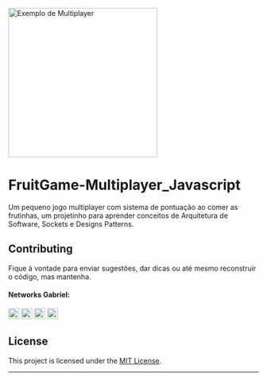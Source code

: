 [<div align=left><img alt="Exemplo de Multiplayer" src="https://user-images.githubusercontent.com/53992405/183553699-acbe75ea-03f1-4a82-be3c-30bb42a70f6d.png" height="300" /> </div>][telas]


# FruitGame-Multiplayer_Javascript

Um pequeno jogo multiplayer com sistema de pontuação ao comer as frutinhas, um projetinho para aprender conceitos de Arquitetura de Software, Sockets e Designs Patterns.

## Contributing

Fique à vontade para enviar sugestões, dar dicas ou até mesmo reconstruir o código, mas mantenha.

#### Networks Gabriel:

[<img alt="GitHub followers Gabriel" src="https://img.shields.io/github/followers/PuniGC?label=Follow&style=social" height="22" title="Follow me"/>][github]
[<img alt="Instagram Gabriel" src="https://img.shields.io/badge/Instagram-E4405F?style=for-the-badge&logo=instagram&logoColor=white&link=instagram.com/gabrielsants_dev/" height="22" />](https://www.instagram.com/gabrielsants_dev/)
[<img alt="Mail to Gabriel" src="https://img.shields.io/badge/-Gmail-c14438?style=flat&logo=Gmail&logoColor=white" height="22" title="gabriel04.ok@gmail.com" />][email]
[<img alt="Linkedin Gabriel" src="https://img.shields.io/badge/-LinkedIn-blue?style=flat-square&logo=Linkedin&logoColor=white&link=https://www.linkedin.com/in/gabriel-santana-silva-1205461a3/" height="22" />][linkedin]

## License

This project is licensed under the [MIT License][license].

---
[github]: https://github.com/PuniGC
[linkedin]: https://www.linkedin.com/in/gabriel-santana-silva-1205461a3/
[email]: mailto:gabriel04.ok@gmail.com
[discord]: https://discords.com/bio/p/punidc
[telas]: https://user-images.githubusercontent.com/53992405/183553699-acbe75ea-03f1-4a82-be3c-30bb42a70f6d.png
[license]: LICENSE
